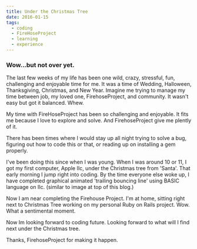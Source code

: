 ```yaml
---
title: Under the Christmas Tree
date: 2016-01-15
tags:
  - coding
  - FireHoseProject
  - learning
  - experience
---
```

### Wow...but not over yet.



The last few weeks of my life has been one wild, crazy, stressful, fun, challenging and enjoyable time for me. It was a time of Wedding, Halloween, Thanksgiving, Christmas, and New Year. Imagine me trying to manage my time between job, my loved one, FirehoseProject, and community. It wasn't easy but got it balanced. Whew.

My time with FireHoseProject has been so challenging and enjoyable. It fits me because I love to explore and solve. And FirehoseProject give me plently of it.

There has been times where I would stay up all night trying to solve a bug, figuring out how to code this or that, or reading up on installing a gem properly.

I've been doing this since when I was young. When I was around 10 or 11, I got my first computer, Apple IIc, under the Christmas tree from 'Santa'. That early morning I jump right into coding. By the time everyone else woke up, I have completed graphical animated 'trailing bouncing line' using BASIC language on IIc. (similar to image at top of this blog.)

Now I am near completing the Firehouse Project. I'm at home, sitting right next to Christmas Tree working on my personal Ruby on Rails project. Wow. What a sentimental moment.

Now Im looking forward to coding future. Looking forward to what will I find next under the Christmas tree.

Thanks, FirehoseProject for making it happen.
